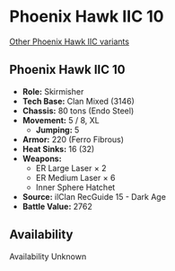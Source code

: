 # Phoenix Hawk IIC 10

[Other Phoenix Hawk IIC variants](../phoenix_hawk_iic.md)

## Phoenix Hawk IIC 10
- **Role:** Skirmisher
- **Tech Base:** Clan Mixed (3146)
- **Chassis:** 80 tons (Endo Steel)
- **Movement:** 5 / 8, XL
  - **Jumping:** 5
- **Armor:** 220 (Ferro Fibrous)
- **Heat Sinks:** 16 (32)
- **Weapons:**
  - ER Large Laser × 2
  - ER Medium Laser × 6
  - Inner Sphere Hatchet
- **Source:** ilClan RecGuide 15 - Dark Age
- **Battle Value:** 2762

## Availability

Availability Unknown

